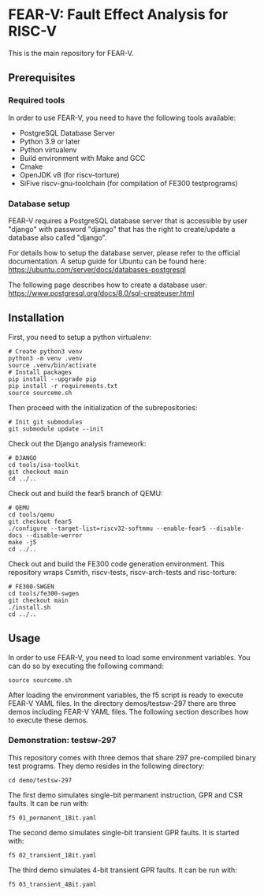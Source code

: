 # FEAR-V: Fault Effect Analysis for RISC-V

This is the main repository for FEAR-V.

## Prerequisites

### Required tools

In order to use FEAR-V, you need to have the following tools available:

* PostgreSQL Database Server
* Python 3.9 or later
* Python virtualenv
* Build environment with Make and GCC
* Cmake
* OpenJDK v8 (for riscv-torture)
* SiFive riscv-gnu-toolchain (for compilation of FE300 testprograms)

### Database setup

FEAR-V requires a PostgreSQL database server that is accessible by user "django" with password "django" that has the right to create/update a database also called "django".

For details how to setup the database server, please refer to the official documentation. A setup guide for Ubuntu can be found here: https://ubuntu.com/server/docs/databases-postgresql

The following page describes how to create a database user: https://www.postgresql.org/docs/8.0/sql-createuser.html

## Installation

First, you need to setup a python virtualenv:
```
# Create python3 venv
python3 -m venv .venv
source .venv/bin/activate
# Install packages
pip install --upgrade pip
pip install -r requirements.txt
source sourceme.sh
```

Then proceed with the initialization of the subrepositories:
```
# Init git submodules
git submodule update --init
```

Check out the Django analysis framework:
```
# DJANGO
cd tools/isa-toolkit
git checkout main
cd ../..
```

Check out and build the fear5 branch of QEMU:
```
# QEMU
cd tools/qemu
git checkout fear5
./configure --target-list=riscv32-softmmu --enable-fear5 --disable-docs --disable-werror
make -j5
cd ../..
```

Check out and build the FE300 code generation environment. This repository wraps Csmith, riscv-tests, riscv-arch-tests and risc-torture:
```
# FE300-SWGEN
cd tools/fe300-swgen
git checkout main
./install.sh
cd ../..
```

## Usage
In order to use FEAR-V, you need to load some environment variables. You can do so by executing the following command:
```
source sourceme.sh
```

After loading the environment variables, the f5 script is ready to execute FEAR-V YAML files. In the directory demos/testsw-297 there are three demos including FEAR-V YAML files. The following section describes how to execute these demos.

### Demonstration: testsw-297
This repository comes with three demos that share 297 pre-compiled binary test programs. They demo resides in the following directory:
```
cd demo/testsw-297
```

The first demo simulates single-bit permanent instruction, GPR and CSR faults. It can be run with:
```
f5 01_permanent_1Bit.yaml
```

The second demo simulates single-bit transient GPR faults. It is started with:
```
f5 02_transient_1Bit.yaml
```

The third demo simulates 4-bit transient GPR faults. It can be run with:
```
f5 03_transient_4Bit.yaml 
```
